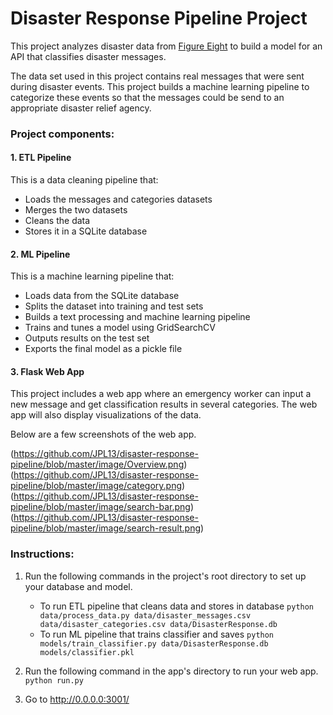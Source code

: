 # Disaster Response Pipeline Project

This project analyzes disaster data from [Figure Eight](https://appen.com) to build a model for an API that classifies disaster messages.

The data set used in this project contains real messages that were sent during disaster events. This project builds a machine learning pipeline to categorize these events so that the messages could be send to an appropriate disaster relief agency.


### Project components:

#### 1. ETL Pipeline
This is a data cleaning pipeline that:
- Loads the messages and categories datasets
- Merges the two datasets
- Cleans the data
- Stores it in a SQLite database

#### 2. ML Pipeline
This is a machine learning pipeline that:

- Loads data from the SQLite database
- Splits the dataset into training and test sets
- Builds a text processing and machine learning pipeline
- Trains and tunes a model using GridSearchCV
- Outputs results on the test set
- Exports the final model as a pickle file

#### 3. Flask Web App
This project includes a web app where an emergency worker can input a new message and get classification results in several categories. 
The web app will also display visualizations of the data.

Below are a few screenshots of the web app.

(https://github.com/JPL13/disaster-response-pipeline/blob/master/image/Overview.png)
(https://github.com/JPL13/disaster-response-pipeline/blob/master/image/category.png)
(https://github.com/JPL13/disaster-response-pipeline/blob/master/image/search-bar.png)
(https://github.com/JPL13/disaster-response-pipeline/blob/master/image/search-result.png)


### Instructions:
1. Run the following commands in the project's root directory to set up your database and model.

    - To run ETL pipeline that cleans data and stores in database
        `python data/process_data.py data/disaster_messages.csv data/disaster_categories.csv data/DisasterResponse.db`
    - To run ML pipeline that trains classifier and saves
        `python models/train_classifier.py data/DisasterResponse.db models/classifier.pkl`

2. Run the following command in the app's directory to run your web app.
    `python run.py`

3. Go to http://0.0.0.0:3001/
